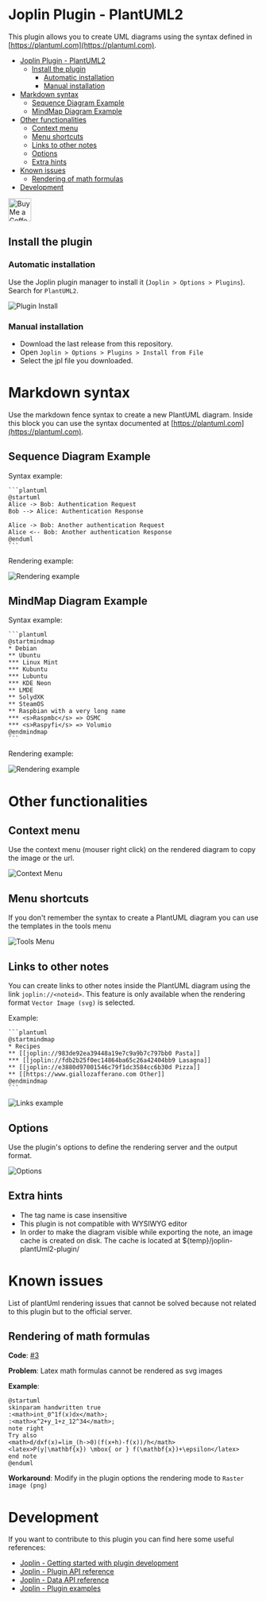 # Joplin Plugin - PlantUML2

This plugin allows you to create UML diagrams using the syntax defined in [https://plantuml.com](https://plantuml.com).

<!-- TOC -->

- [Joplin Plugin - PlantUML2](#joplin-plugin---plantuml2)
    - [Install the plugin](#install-the-plugin)
        - [Automatic installation](#automatic-installation)
        - [Manual installation](#manual-installation)
- [Markdown syntax](#markdown-syntax)
    - [Sequence Diagram Example](#sequence-diagram-example)
    - [MindMap Diagram Example](#mindmap-diagram-example)
- [Other functionalities](#other-functionalities)
    - [Context menu](#context-menu)
    - [Menu shortcuts](#menu-shortcuts)
    - [Links to other notes](#links-to-other-notes)
    - [Options](#options)
    - [Extra hints](#extra-hints)
- [Known issues](#known-issues)
    - [Rendering of math formulas](#rendering-of-math-formulas)
- [Development](#development)

<!-- /TOC -->

<a href='https://ko-fi.com/marc0l92' target='_blank'><img height='35' style='border:0px;height:46px;' src='https://az743702.vo.msecnd.net/cdn/kofi3.png' border='0' alt='Buy Me a Coffee'></a>

## Install the plugin

### Automatic installation

Use the Joplin plugin manager to install it (`Joplin > Options > Plugins`).
Search for `PlantUML2`.

![Plugin Install](./doc/automatic_install.png)

### Manual installation

- Download the last release from this repository.
- Open `Joplin > Options > Plugins > Install from File`
- Select the jpl file you downloaded.

# Markdown syntax

Use the markdown fence syntax to create a new PlantUML diagram.
Inside this block you can use the syntax documented at [https://plantuml.com](https://plantuml.com).

## Sequence Diagram Example

Syntax example:

    ```plantuml
    @startuml
    Alice -> Bob: Authentication Request
    Bob --> Alice: Authentication Response

    Alice -> Bob: Another authentication Request
    Alice <-- Bob: Another authentication Response
    @enduml
    ```

Rendering example:

![Rendering example](./doc/example_sequence.png)

## MindMap Diagram Example

Syntax example:

    ```plantuml
    @startmindmap
    * Debian
    ** Ubuntu
    *** Linux Mint
    *** Kubuntu
    *** Lubuntu
    *** KDE Neon
    ** LMDE
    ** SolydXK
    ** SteamOS
    ** Raspbian with a very long name
    *** <s>Raspmbc</s> => OSMC
    *** <s>Raspyfi</s> => Volumio
    @endmindmap
    ```

Rendering example:

![Rendering example](./doc/example_mindmap.png)

# Other functionalities

## Context menu
Use the context menu (mouser right click) on the rendered diagram to copy the image or the url.

![Context Menu](./doc/context_menu.png)

## Menu shortcuts
If you don't remember the syntax to create a PlantUML diagram you can use the templates in the tools menu

![Tools Menu](./doc/tools_menu.png)

## Links to other notes
You can create links to other notes inside the PlantUML diagram using the link `joplin://<noteid>`. This feature is only available when the rendering format `Vector Image (svg)` is selected.

Example:

    ```plantuml
    @startmindmap
    * Recipes
    ** [[joplin://983de92ea39448a19e7c9a9b7c797bb0 Pasta]]
    *** [[joplin://fdb2b25f0ec14864ba65c26a42404bb9 Lasagna]]
    ** [[joplin://e3880d97001546c79f1dc3584cc6b30d Pizza]]
    ** [[https://www.giallozafferano.com Other]]
    @endmindmap
    ```

![Links example](./doc/example_links.png)

## Options
Use the plugin's options to define the rendering server and the output format.

![Options](./doc/options.png)

## Extra hints
- The tag name is case insensitive
- This plugin is not compatible with WYSIWYG editor
- In order to make the diagram visible while exporting the note, an image cache is created on disk. The cache is located at ${temp}/joplin-plantUml2-plugin/

# Known issues

List of plantUml rendering issues that cannot be solved because not related to this plugin but to the official server.

## Rendering of math formulas

**Code**: [#3](https://github.com/marc0l92/joplin-plugin-plantUML/issues/3)

**Problem**: Latex math formulas cannot be rendered as svg images

**Example**:
```
@startuml
skinparam handwritten true
:<math>int_0^1f(x)dx</math>;
:<math>x^2+y_1+z_12^34</math>;
note right
Try also
<math>d/dxf(x)=lim_(h->0)(f(x+h)-f(x))/h</math>
<latex>P(y|\mathbf{x}) \mbox{ or } f(\mathbf{x})+\epsilon</latex>
end note
@enduml
```

**Workaround**: Modify in the plugin options the rendering mode to `Raster image (png)`

# Development
If you want to contribute to this plugin you can find here some useful references:

- [Joplin - Getting started with plugin development](https://joplinapp.org/api/get_started/plugins/)
- [Joplin - Plugin API reference](https://joplinapp.org/api/references/plugin_api/classes/joplin.html)
- [Joplin - Data API reference](https://joplinapp.org/api/references/rest_api/)
- [Joplin - Plugin examples](https://github.com/laurent22/joplin/tree/dev/packages/app-cli/tests/support/plugins)